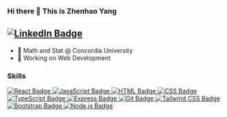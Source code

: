 ### Hi there 👋 This is Zhenhao Yang

## [![LinkedIn Badge](https://img.shields.io/badge/linkedin-%230A66C2?style=for-the-badge&logo=linkedin&logoColor=%230A66C2&labelColor=black)](https://www.linkedin.com/in/allenyzh/)

- 🏫 Math and Stat @ Concordia University
- 🔭 Working on Web Development

### Skills

<a href="#" style="pointer-events: none; cursor: default;">
  <img src="https://img.shields.io/badge/React-%2361DAFB?style=for-the-badge&logo=react&logoColor=%2361DAFB&labelColor=black" alt="React Badge" />
</a>
<a href="#" style="pointer-events: none; cursor: default;">
  <img src="https://img.shields.io/badge/JavaScript-%23F7DF1E?style=for-the-badge&logo=javascript&logoColor=%23F7DF1E&labelColor=black" alt="JavaScript Badge" />
</a>
<a href="#" style="pointer-events: none; cursor: default;">
  <img src="https://img.shields.io/badge/Html-%23E34F26?style=for-the-badge&logo=html5&logoColor=%23E34F26&labelColor=black" alt="HTML Badge" />
</a>
<a href="#" style="pointer-events: none; cursor: default;">
  <img src="https://img.shields.io/badge/Css-%231572B6?style=for-the-badge&logo=CSS3&logoColor=%231572B6&labelColor=black" alt="CSS Badge" />
</a>
<a href="#" style="pointer-events: none; cursor: default;">
  <img src="https://img.shields.io/badge/TypeScript-%233178C6?style=for-the-badge&logo=TypeScript&logoColor=%233178C6&labelColor=black" alt="TypeScript Badge" />
</a>
<a href="#" style="pointer-events: none; cursor: default;">
  <img src="https://img.shields.io/badge/express-%23000000?style=for-the-badge&logo=express&logoColor=%23F7F7F7&labelColor=black" alt="Express Badge" />
</a>
<a href="#" style="pointer-events: none; cursor: default;">
  <img src="https://img.shields.io/badge/Git-%23F05032?style=for-the-badge&logo=Git&logoColor=%23F05032&labelColor=black" alt="Git Badge" />
</a>
<a href="#" style="pointer-events: none; cursor: default;">
  <img src="https://img.shields.io/badge/tailwind%20css-%2306B6D4?style=for-the-badge&logo=tailwindcss&logoColor=%23F7F7F7&labelColor=black" alt="Tailwind CSS Badge" />
</a>
<a href="#" style="pointer-events: none; cursor: default;">
  <img src="https://img.shields.io/badge/Bootstrap-%237952B3?style=for-the-badge&logo=bootstrap&logoColor=%237952B3&labelColor=black" alt="Bootstrap Badge" />
</a>
<a href="#" style="pointer-events: none; cursor: default;">
  <img src="https://img.shields.io/badge/node.js-%235FA04E?style=for-the-badge&logo=nodedotjs&logoColor=%235FA04E&labelColor=black" alt="Node.js Badge" />
</a>

<!-- [![Static Badge](https://img.shields.io/badge/React-%2361DAFB?style=for-the-badge&logo=react&logoColor=%2361DAFB&labelColor=black)]()
[![Static Badge](https://img.shields.io/badge/JavaScript-%23F7DF1E?style=for-the-badge&logo=javascript&logoColor=%23F7DF1E&labelColor=black)]()
[![Static Badge](https://img.shields.io/badge/Html-%23E34F26?style=for-the-badge&logo=html5&logoColor=%23E34F26&labelColor=black)]()
[![Static Badge](https://img.shields.io/badge/Css-%231572B6?style=for-the-badge&logo=CSS3&logoColor=%231572B6&labelColor=black)]()
[![Static Badge](https://img.shields.io/badge/TypeScript-%233178C6?style=for-the-badge&logo=TypeScript&logoColor=%233178C6&labelColor=black)]()
[![Static Badge](https://img.shields.io/badge/express-%23000000?style=for-the-badge&logo=express&logoColor=%23F7F7F7&labelColor=black)]()
[![Static Badge](https://img.shields.io/badge/Git-%23F05032?style=for-the-badge&logo=Git&logoColor=%23F05032&labelColor=black)]()
[![Static Badge](https://img.shields.io/badge/tailwind%20css-%2306B6D4?style=for-the-badge&logo=tailwindcss&logoColor=%23F7F7F7&labelColor=black)]()
[![Static Badge](https://img.shields.io/badge/Bootstrap-%237952B3?style=for-the-badge&logo=bootstrap&logoColor=%237952B3&labelColor=black)]()
[![Static Badge](https://img.shields.io/badge/node.js-%235FA04E?style=for-the-badge&logo=nodedotjs&logoColor=%235FA04E&labelColor=black)]() -->

<!--
**Allenyzh/Allenyzh** is a ✨ _special_ ✨ repository because its `README.md` (this file) appears on your GitHub profile.

Here are some ideas to get you started:

- 🔭 I’m currently working on ...
- 🌱 I’m currently learning ...
- 👯 I’m looking to collaborate on ...
- 🤔 I’m looking for help with ...
- 💬 Ask me about ...
- 📫 How to reach me: ...
- 😄 Pronouns: ...
- ⚡ Fun fact: ...
-->
